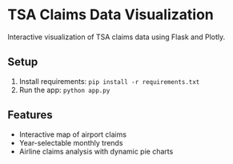 # TSA Claims Data Visualization

Interactive visualization of TSA claims data using Flask and Plotly.

## Setup
1. Install requirements:
```pip install -r requirements.txt```
2. Run the app:
```python app.py```

## Features
- Interactive map of airport claims
- Year-selectable monthly trends
- Airline claims analysis with dynamic pie charts